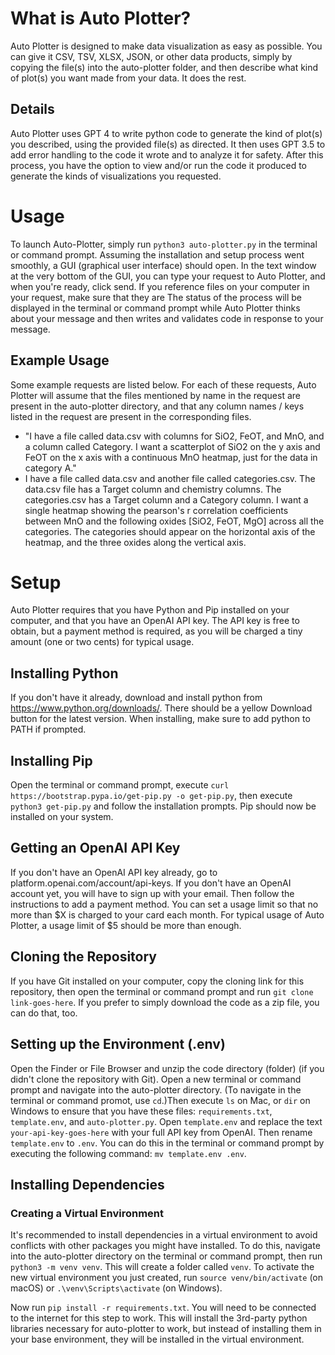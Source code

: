 # What is Auto Plotter?

Auto Plotter is designed to make data visualization as easy as possible. You can give it CSV, TSV, XLSX, JSON, or other data products, simply by copying the file(s) into the auto-plotter folder, and then describe what kind of plot(s) you want made from your data. It does the rest. 

## Details

Auto Plotter uses GPT 4 to write python code to generate the kind of plot(s) you described, using the provided file(s) as directed. It then uses GPT 3.5 to add error handling to the code it wrote and to analyze it for safety. After this process, you have the option to view and/or run the code it produced to generate the kinds of visualizations you requested.

# Usage

To launch Auto-Plotter, simply run `python3 auto-plotter.py` in the terminal or command prompt. Assuming the installation and setup process went smoothly, a GUI (graphical user interface) should open. In the text window at the very bottom of the GUI, you can type your request to Auto Plotter, and when you're ready, click send. If you reference files on your computer in your request, make sure that they are The status of the process will be displayed in the terminal or command prompt while Auto Plotter thinks about your message and then writes and validates code in response to your message.

## Example Usage

Some example requests are listed below. For each of these requests, Auto Plotter will assume that the files mentioned by name in the request are present in the auto-plotter directory, and that any column names / keys listed in the request are present in the corresponding files.
* "I have a file called data.csv with columns for SiO2, FeOT, and MnO, and a column called Category. I want a scatterplot of SiO2 on the y axis and FeOT on the x axis with a continuous MnO heatmap, just for the data in category A."
* I have a file called data.csv and another file called categories.csv. The data.csv file has a Target column and chemistry columns. The categories.csv has a Target column and a Category column. I want a single heatmap showing the pearson's r correlation coefficients between MnO and the following oxides [SiO2, FeOT, MgO] across all the categories. The categories should appear on the horizontal axis of the heatmap, and the three oxides along the vertical axis.

# Setup

Auto Plotter requires that you have Python and Pip installed on your computer, and that you have an OpenAI API key. The API key is free to obtain, but a payment method is required, as you will be charged a tiny amount (one or two cents) for typical usage.

## Installing Python

If you don't have it already, download and install python from https://www.python.org/downloads/. There should be a yellow Download button for the latest version. When installing, make sure to add python to PATH if prompted.

## Installing Pip

Open the terminal or command prompt, execute `curl https://bootstrap.pypa.io/get-pip.py -o get-pip.py`, then execute `python3 get-pip.py` and follow the installation prompts. Pip should now be installed on your system.

## Getting an OpenAI API Key

If you don't have an OpenAI API key already, go to platform.openai.com/account/api-keys. If you don't have an OpenAI account yet, you will have to sign up with your email. Then follow the instructions to add a payment method. You can set a usage limit so that no more than $X is charged to your card each month. For typical usage of Auto Plotter, a usage limit of $5 should be more than enough.

## Cloning the Repository

If you have Git installed on your computer, copy the cloning link for this repository, then open the terminal or command prompt and run `git clone link-goes-here`. If you prefer to simply download the code as a zip file, you can do that, too.

## Setting up the Environment (.env)

Open the Finder or File Browser and unzip the code directory (folder) (if you didn't clone the repository with Git). Open a new terminal or command prompt and navigate into the auto-plotter directory. (To navigate in the terminal or command promot, use `cd`.)Then execute `ls` on Mac, or `dir` on Windows to ensure that you have these files: `requirements.txt`, `template.env`, and `auto-plotter.py`. Open `template.env` and replace the text `your-api-key-goes-here` with your full API key from OpenAI. Then rename `template.env` to `.env`. You can do this in the terminal or command prompt by executing the following command: `mv template.env .env`. 

## Installing Dependencies

### Creating a Virtual Environment

It's recommended to install dependencies in a virtual environment to avoid conflicts with other packages you might have installed. To do this, navigate into the auto-plotter directory on the terminal or command prompt, then run `python3 -m venv venv`. This will create a folder called `venv`. To activate the new virtual environment you just created, run `source venv/bin/activate` (on macOS) or `.\venv\Scripts\activate` (on Windows). 

Now run `pip install -r requirements.txt`. You will need to be connected to the internet for this step to work. This will install the 3rd-party python libraries necessary for auto-plotter to work, but instead of installing them in your base environment, they will be installed in the virtual environment.